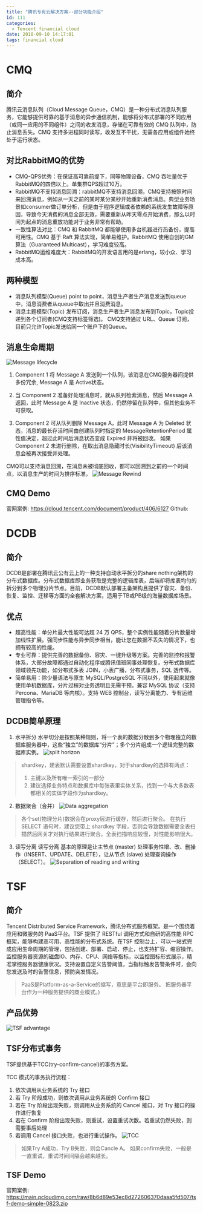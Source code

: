 ```yaml
---
title: "腾讯专有云解决方案--部分功能介绍"
id: 111
categories:
  - Tencent financial cloud
date: 2018-09-10 14:17:01
tags: financial cloud
---
```

# CMQ #
## 简介 ##  

腾讯云消息队列（Cloud Message Queue，CMQ）是一种分布式消息队列服务，它能够提供可靠的基于消息的异步通信机制，能够将分布式部署的不同应用（或同一应用的不同组件）之间的收发消息，存储在可靠有效的 CMQ 队列中，防止消息丢失。CMQ 支持多进程同时读写，收发互不干扰，无需各应用或组件始终处于运行状态。  

## 对比RabbitMQ的优势 ##  

+ CMQ-QPS优秀：在保证高可靠前提下，同等物理设备，CMQ 吞吐量优于RabbitMQ的四倍以上。单集群QPS超过10万。
+ RabbitMQ不支持消息回溯：rabbitMQ不支持消息回溯，CMQ支持按照时间来回溯消息，例如从一天之前的某时某分某秒开始重新消费消息。典型业务场景如consumer做订单分析，但是由于程序逻辑或者依赖的系统发生故障等原因，导致今天消费的消息全部无效，需要重新从昨天零点开始消费，那么以时间为起点的消息重放功能对于业务非常有帮助。
+ 一致性算法对比：CMQ 和 RabbitMQ 都能够使用多台机器进行热备份，提高可用性。CMQ 基于 Raft 算法实现，简单易维护。RabbitMQ 使用自创的GM算法（Guaranteed Multicast），学习难度较高。
+ RabbitMQ运维难度大：RabbitMQ的开发语言用的是erlang，较小众、学习成本高。  

## 两种模型 ##
+ 消息队列模型(Queue) 
point to point，消息生产者生产消息发送到queue中，消息消费者从queue中取出并且消费消息。
+ 消息主题模型(Topic) 
发布订阅，消息生产者生产消息发布到Topic，Topic投递到各个订阅者(CMQ支持标签筛选)。 CMQ支持通过 URL、Queue 订阅，目前只允许Topic发送给同一个账户下的Queue。

## 消息生命周期 ##
![Message lifecycle](/imgs/msglive.jpg)
1. Component 1 将 Message A 发送到一个队列，该消息在CMQ服务器间提供多份冗余, Message A 是 Active状态。

2. 当 Component 2 准备好处理消息时，就从队列检索消息，然后 Message A 返回，此时 Message A 是 Inactive 状态，仍然停留在队列中，但其他业务不可获取。 

3. Component 2 可从队列删除 Message A，此时 Message A 为 Deleted 状态，消息的最长存活时间由创建队列时指定的 MessageRetentionPeriod 属性值决定，超过此时间后消息状态变成 Expired 并将被回收。 如果Component 2 未进行删除，在取出消息隐藏时长(VisibilityTimeout) 后该消息会被再次接受并处理。  

CMQ可以支持消息回溯，在消息未被彻底回收，都可以回溯到之前的一个时间点，以消息生产的时间为排序标准。
![Message Rewind](/imgs/MsgRewind.jpg)

## CMQ Demo ##
官网案例: https://cloud.tencent.com/document/product/406/6127
Github: 

# DCDB #
## 简介 ##
DCDB是部署在腾讯云公有云上的一种支持自动水平拆分的share nothing架构的分布式数据库。分布式数据库即业务获取是完整的逻辑库表，后端却将库表均匀的拆分到多个物理分片节点。目前，DCDB默认部署主备架构且提供了容灾、备份、恢复、监控、迁移等方面的全套解决方案，适用于TB或PB级的海量数据库场景。

## 优点 ##
+ 超高性能：单分片最大性能可达超 24 万 QPS，整个实例性能随着分片数量增加线性扩展。强同步性能与异步同步相当，能让您在数据不丢失的情况下，也拥有较高的性能。
+ 专业可靠：提供完善的数据备份、容灾、一键升级等方案。完善的监控和报警体系，大部分故障都通过自动化程序或腾讯值班同事处理恢复。分布式数据库领域领先功能，如分布式多表 JOIN，小表广播，分布式事务，SQL 透传等。
+ 简单易用：除少量语法与原生 MySQL/PostgreSQL 不同以外，使用起来就像使用单机数据库，分片过程对业务透明且无需干预。兼容 MySQL 协议（支持 Percona、MariaDB 等内核）。支持 WEB 控制台，读写分离能力、专有运维管理指令等。

## DCDB简单原理 ##
1. 水平拆分
   水平切分是按照某种规则，将一个表的数据分散到多个物理独立的数据库服务器中，这些“独立”的数据库“分片”；多个分片组成一个逻辑完整的数据库实例。
![split horizon](/imgs/DBCB-1.png)
> shardkey，建表默认需要设置shardkey，对于shardkey的选择有两点：
> 1. 主键以及所有唯一索引的一部分
> 2. 建议选择业务特点和数据库中每张表里实体关系，找到一个与大多数表都相关的实体字段作为shardkey。  

2. 数据聚合（合并）
![Data aggregation](/imgs/DBCB-2.png)
> 各个set(物理分片)数据会在proxy层进行缓存，然后进行聚合。
> 在执行 SELECT 语句时，建议您带上 shardkey 字段，否则会导致数据需要全表扫描然后网关才对执行结果进行聚合。全表扫描响应较慢，对性能影响很大。  

3. 读写分离
   读写分离 基本的原理是让主节点 (master) 处理事务性增、改、删操作（INSERT、UPDATE、DELETE），让从节点 (slave) 处理查询操作（SELECT）。
![Separation of reading and writing](/imgs/DBCB-3.png)


# TSF #
## 简介 ##
Tencent Distributed Service Framework，腾讯分布式服务框架。是一个围绕着应用和微服务的 PaaS平台。TSF 提供了 RESTful 调用方式和自研的高性能 RPC 框架，能够构建高可用、高性能的分布式系统。在TSF 控制台上，可以一站式完成应用生命周期的管理，包括创建、部署、启动、停止，也支持扩容、缩容操作。监控服务器资源的磁盘IO、内存、CPU、网络等指标，以监控图标形式展示，精准掌控服务器健康状况。支持设置自定义告警阈值，当指标触发告警条件时，会向您发送及时的告警信息，预防突发情况。
> PaaS是Platform-as-a-Service的缩写，意思是平台即服务。 把服务器平台作为一种服务提供的商业模式。)

## 产品优势 ##
![TSF advantage](/imgs/TSF.JPG)

## TSF分布式事务 ##
TSF提供基于TCC(try-confirm-cancel)的事务方案。

TCC 模式的事务执行流程：
1. 依次调用从业务系统的 Try 接口
2. 若 Try 阶段成功，则依次调用从业务系统的 Confirm 接口
3. 若在 Try 阶段出现失败，则调用从业务系统的 Cancel 接口，对 Try 接口的操作进行恢复
4. 若在 Confirm 阶段出现失败，则重试，设置重试次数。若重试仍然失败，则需要事后处理
5. 若调用 Cancel 接口失败，也进行重试操作。
![TCC](/imgs/TCC.jpg)
> 如果Try A成功，Try B失败，则会Cancle A。
> 如果confirm失败，一般是一直重试，重试时间间隔会越来越长。

## TSF Demo ##
官网案例: https://main.qcloudimg.com/raw/8b6d89e53ec8d272606370daaa5fd507/tsf-demo-simple-0823.zip
